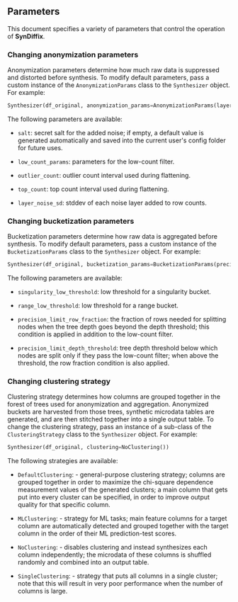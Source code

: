 ## Parameters

This document specifies a variety of parameters that control the operation of **SynDiffix**.

### Changing anonymization parameters

Anonymization parameters determine how much raw data is suppressed and distorted before synthesis.
To modify default parameters, pass a custom instance of the `AnonymizationParams` class
to the `Synthesizer` object. For example:

```py
Synthesizer(df_original, anonymization_params=AnonymizationParams(layer_noise_sd=1.5))
```

The following parameters are available:

- `salt`: secret salt for the added noise; if empty, a default value is generated automatically and
  saved into the current user's config folder for future uses.

- `low_count_params`: parameters for the low-count filter.

- `outlier_count`: outlier count interval used during flattening.

- `top_count`: top count interval used during flattening.

- `layer_noise_sd`: stddev of each noise layer added to row counts.

### Changing bucketization parameters

Bucketization parameters determine how raw data is aggregated before synthesis.
To modify default parameters, pass a custom instance of the `BucketizationParams` class
to the `Synthesizer` object. For example:

```py
Synthesizer(df_original, bucketization_params=BucketizationParams(precision_limit_depth_threshold=10))
```

The following parameters are available:

- `singularity_low_threshold`: low threshold for a singularity bucket.

- `range_low_threshold`: low threshold for a range bucket.

- `precision_limit_row_fraction`: the fraction of rows needed for splitting nodes when the tree depth goes
  beyond the depth threshold; this condition is applied in addition to the low-count filter.

- `precision_limit_depth_threshold`: tree depth threshold below which nodes are split only if they pass the
  low-count filter; when above the threshold, the row fraction condition is also applied.

### Changing clustering strategy

Clustering strategy determines how columns are grouped together in the forest of trees used for
anonymization and aggregation. Anonymized buckets are harvested from those trees, synthetic
microdata tables are generated, and are then stitched together into a single output table.
To change the clustering strategy, pass an instance of a sub-class of the `ClusteringStrategy` class
to the `Synthesizer` object. For example:

```py
Synthesizer(df_original, clustering=NoClustering())
```

The following strategies are available:

- `DefaultClustering`: - general-purpose clustering strategy; columns are grouped together in order to maximize the
  chi-square dependence measurement values of the generated clusters; a main column that gets put into every cluster
  can be specified, in order to improve output quality for that specific column.

- `MLClustering`: - strategy for ML tasks; main feature columns for a target column are automatically detected and
  grouped together with the target column in the order of their ML prediction-test scores.

- `NoClustering`: - disables clustering and instead synthesizes each column independently; the microdata of
  these columns is shuffled randomly and combined into an output table.

- `SingleClustering`: - strategy that puts all columns in a single cluster; note that this will
  result in very poor performance when the number of columns is large.
